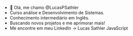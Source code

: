 
- 👋 Olá, me chamo @LucasPSathler
- Curso análise e Desenvolvimento de Sistemas.
- Conhecimento intermediário em Inglês.
- Buscando novos projetos e me aprimorar mais!
- Me encontre em meu LinkedIn -> Lucas Sathler
JavaScript


<!---
LucasPSathler/LucasPSathler is a ✨ special ✨ repository because its `README.md` (this file) appears on your GitHub profile.
You can click the Preview link to take a look at your changes.
--->
